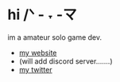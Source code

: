 # hi /ᐠ - ˕ -マ
im a amateur solo game dev.
- [my website](https://nongmotrash.github.io/)
- (will add discord server.......)
- [my twitter](https://x.com/NonGMOTrash)
